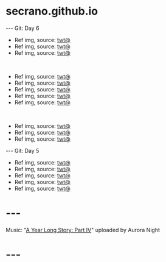 # secrano.github.io

--- Git: Day 6

- Ref img, source: [twt@](https://x.com/HoDaRaKe/status/1802347901252751687)
- Ref img, source: [twt@](https://x.com/sasukedailydose/status/1802107907275661611)
- Ref img, source: [twt@](https://x.com/dailyJinchuriki/status/1802029234887467469)

<br/>

- Ref img, source: [twt@](https://x.com/Kuroneko__x/status/1802388503914856469)
- Ref img, source: [twt@](https://x.com/RinSS_HI/status/1802374736753651864)
- Ref img, source: [twt@](https://x.com/BasedLIDA/status/1801919451383890037)
- Ref img, source: [twt@](https://x.com/GifsAnime_/status/1802072174607708458)
- Ref img, source: [twt@](https://x.com/Manim_Asg/status/1801964666375016596)

<br/>

- Ref img, source: [twt@](https://x.com/OnePieceDefend/status/1802115005464133830/photo/1)
- Ref img, source: [twt@](https://x.com/george_10g/status/1802293742075777302)
- Ref img, source: [twt@](https://x.com/HoDaRaKe/status/1802332803117519008)

--- Git: Day 5

- Ref img, source: [twt@](https://x.com/lusopps/status/1801607212302840087)
- Ref img, source: [twt@](https://x.com/yurari_banri/status/1802134653878542357)
- Ref img, source: [twt@](https://x.com/katsmuki/status/1801980748003459486)
- Ref img, source: [twt@](https://x.com/khiawings/status/1801927392199385119)
- Ref img, source: [twt@](https://x.com/mimi_aiart/status/1801902475601195131)

# ---
Music: "[A Year Long Story: Part IV](https://www.youtube.com/watch?v=76Pdg2-BpG0)" uploaded by Aurora Night
# ---
